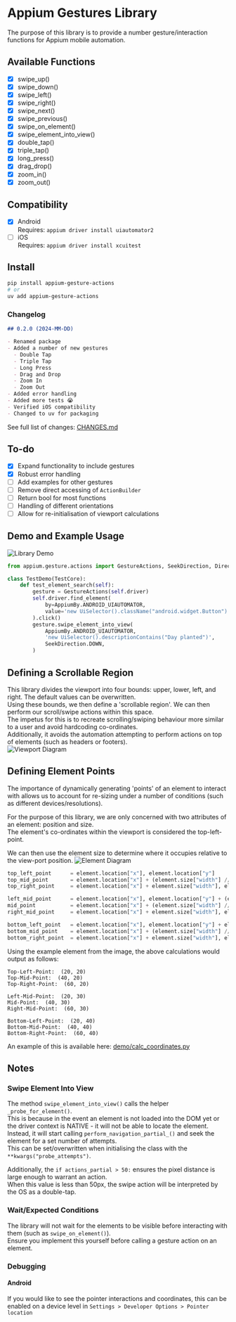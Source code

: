 # Appium Gestures Library

The purpose of this library is to provide a number gesture/interaction functions for Appium mobile automation.  

## Available Functions

- [x] swipe_up()
- [x] swipe_down()
- [x] swipe_left()
- [x] swipe_right()
- [x] swipe_next()
- [x] swipe_previous()
- [x] swipe_on_element()
- [x] swipe_element_into_view()
- [x] double_tap()
- [x] triple_tap()
- [x] long_press()
- [x] drag_drop()
- [x] zoom_in()
- [x] zoom_out()

## Compatibility

- [x] Android  
  Requires: `appium driver install uiautomator2`
- [ ] iOS  
  Requires: `appium driver install xcuitest`

## Install

```bash
pip install appium-gesture-actions
# or
uv add appium-gesture-actions
```

### Changelog

```md
## 0.2.0 (2024-MM-DD)

- Renamed package
- Added a number of new gestures
  - Double Tap
  - Triple Tap
  - Long Press
  - Drag and Drop
  - Zoom In
  - Zoom Out
- Added error handling
- Added more tests 😭
- Verified iOS compatibility
- Changed to uv for packaging
```

See full list of changes: [CHANGES.md](./CHANGES.md)

## To-do

- [x] Expand functionality to include gestures
- [x] Robust error handling
- [ ] Add examples for other gestures
- [ ] Remove direct accessing of `ActionBuilder`
- [ ] Return bool for most functions
- [ ] Handling of different orientations
- [ ] Allow for re-initialisation of viewport calculations

## Demo and Example Usage

![Library Demo](demo/example.gif)

```python
from appium.gesture.actions import GestureActions, SeekDirection, Direction

class TestDemo(TestCore):
    def test_element_search(self):
        gesture = GestureActions(self.driver)
        self.driver.find_element(
            by=AppiumBy.ANDROID_UIAUTOMATOR,
            value='new UiSelector().className("android.widget.Button")',
        ).click()
        gesture.swipe_element_into_view(
            AppiumBy.ANDROID_UIAUTOMATOR,
            'new UiSelector().descriptionContains("Day planted")',
            SeekDirection.DOWN,
        )
```

## Defining a Scrollable Region

This library divides the viewport into four bounds: upper, lower, left, and right. The default values can be overwritten.  
Using these bounds, we then define a 'scrollable region'. We can then perform our scroll/swipe actions within this space.  
The impetus for this is to recreate scrolling/swiping behaviour more similar to a user and avoid hardcoding co-ordinates.  
Additionally, it avoids the automation attempting to perform actions on top of elements (such as headers or footers).  
![Viewport Diagram](resources/viewport_scrollable_bounds.png)

## Defining Element Points

The importance of dynamically generating 'points' of an element to interact with allows us to account for re-sizing under a number of conditions (such as different devices/resolutions).

For the purpose of this library, we are only concerned with two attributes of an element: position and size.  
The element's co-ordinates within the viewport is considered the top-left-point.

We can then use the element size to determine where it occupies relative to the view-port position.
![Element Diagram](resources/understanding_element_position-dimension.png)

```python
top_left_point      = element.location["x"], element.location["y"]
top_mid_point       = element.location["x"] + (element.size["width"] // 2), element.location["y"]
top_right_point     = element.location["x"] + element.size["width"], element.location["y"]

left_mid_point      = element.location["x"], element.location["y"] + (element.size["height"] // 2)
mid_point           = element.location["x"] + (element.size["width"] // 2), element.location["y"] + (element.size["height"] // 2)
right_mid_point     = element.location["x"] + element.size["width"], element.location["y"] + (element.size["height"] // 2)

bottom_left_point   = element.location["x"], element.location["y"] + element.size["height"]
bottom_mid_point    = element.location["x"] + (element.size["width"] // 2), element.location["y"] + element.size["height"]
bottom_right_point  = element.location["x"] + element.size["width"], element.location["y"] + element.size["height"]
```

Using the example element from the image, the above calculations would output as follows:  

```console
Top-Left-Point:  (20, 20)  
Top-Mid-Point:  (40, 20)  
Top-Right-Point:  (60, 20)
  
Left-Mid-Point:  (20, 30)  
Mid-Point:  (40, 30)  
Right-Mid-Point:  (60, 30)
  
Bottom-Left-Point:  (20, 40)  
Bottom-Mid-Point:  (40, 40)  
Bottom-Right-Point:  (60, 40)
```

An example of this is available here: [demo/calc_coordinates.py](demo/calc_coordinates.py)

## Notes

### Swipe Element Into View

The method `swipe_element_into_view()` calls the helper `_probe_for_element()`.  
This is because in the event an element is not loaded into the DOM yet or the driver context is NATIVE - it will not be able to locate the element.  
Instead, it will start calling `perform_navigation_partial_()` and seek the element for a set number of attempts.  
This can be set/overwritten when initialising the class with the `**kwargs("probe_attempts")`.

Additionally, the `if actions_partial > 50:` ensures the pixel distance is large enough to warrant an action.  
When this value is less than 50px, the swipe action will be interpreted by the OS as a double-tap.

### Wait/Expected Conditions

The library will not wait for the elements to be visible before interacting with them (such as `swipe_on_element()`).  
Ensure you implement this yourself before calling a gesture action on an element.

### Debugging

#### Android

If you would like to see the pointer interactions and coordinates, this can be enabled on a device level in `Settings > Developer Options > Pointer location`
